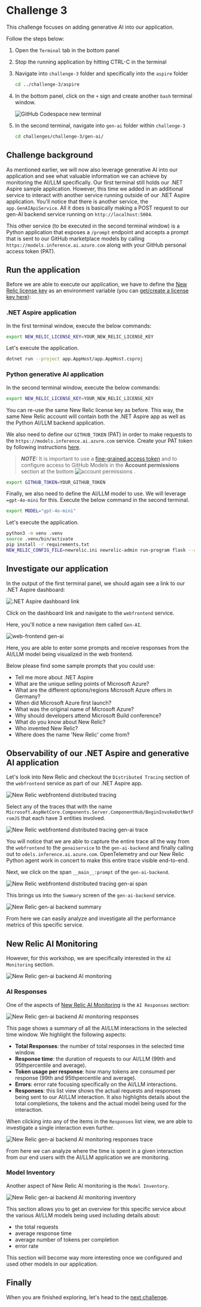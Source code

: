 # Challenge 3

This challenge focuses on adding generative AI into our application.

Follow the steps below:

1. Open the `Terminal` tab in the bottom panel

2. Stop the running application by hitting CTRL-C in the terminal

3. Navigate into `challenge-3` folder and specifically into the `aspire` folder

    ```bash
    cd ../challenge-3/aspire
    ```

4. In the bottom panel, click on the `+` sign and create another `bash` terminal window.

    ![GitHub Codespace new terminal](./assets/gh-codespace-new-terminal.png)

5. In the second terminal, navigate into `gen-ai` folder within `challenge-3`

    ```bash
    cd challenges/challenge-3/gen-ai/
    ```

## Challenge background

As mentioned earlier, we will now also leverage generative AI into our application and see what valuable information we can achieve by monitoring the AI/LLM specifically. Our first terminal still holds our .NET Aspire sample application. However, this time we added in an additional service to interact with another service running outside of our .NET Aspire application. You'll notice that there is another service, the `app.GenAIApiService`. All it does is basically making a POST request to our gen-AI backend service running on `http://localhost:5004`.

This other service (to be executed in the second terminal window) is a Python application that exposes a `/prompt` endpoint and accepts a prompt that is sent to our GitHub marketplace models by calling `https://models.inference.ai.azure.com` along with your GitHub personal access token (PAT).

## Run the application

Before we are able to execute our application, we have to define the [New Relic license key](https://docs.newrelic.com/docs/apis/intro-apis/new-relic-api-keys/#license-key) as an environment variable (you can [get/create a license key here](https://one.newrelic.com/launcher/api-keys-ui.api-keys-launcher)):

### .NET Aspire application

In the first terminal window, execute the below commands:

```bash
export NEW_RELIC_LICENSE_KEY=YOUR_NEW_RELIC_LICENSE_KEY
```

Let's execute the application.

```bash
dotnet run --project app.AppHost/app.AppHost.csproj
```

### Python generative AI application

In the second terminal window, execute the below commands:

```bash
export NEW_RELIC_LICENSE_KEY=YOUR_NEW_RELIC_LICENSE_KEY
```

You can re-use the same New Relic license key as before. This way, the same New Relic account will contain both the .NET Aspire app as well as the Python AI/LLM backend application.

We also need to define our `GITHUB_TOKEN` (PAT) in order to make requests to the `https://models.inference.ai.azure.com` service. Create your PAT token by following instructions [here](https://docs.github.com/en/authentication/keeping-your-account-and-data-secure/managing-your-personal-access-tokens).

> **_NOTE:_** It is important to use a [fine-grained access token](https://github.com/settings/personal-access-tokens/new) and to configure access to GitHub Models in the **Account permissions** section at the bottom ![account permissions](https://github.com/user-attachments/assets/321b7113-3ae7-4aa3-a85c-67ab20e20ca2)
.

```bash
export GITHUB_TOKEN=YOUR_GITHUB_TOKEN
```

Finally, we also need to define the AI/LLM model to use. We will leverage `=gpt-4o-mini` for this. Execute the below command in the second terminal.

```bash
export MODEL="gpt-4o-mini"
```

Let's execute the application.

```bash
python3 -m venv .venv
source .venv/bin/activate
pip install -r requirements.txt
NEW_RELIC_CONFIG_FILE=newrelic.ini newrelic-admin run-program flask --app app.py run --host 0.0.0.0 --port 5004
```

## Investigate our application

In the output of the first terminal panel, we should again see a link to our .NET Aspire dashboard:

![.NET Aspire dashboard link](../challenge-1/assets/dotnet-run-aspire-dashboard-link.png)

Click on the dashboard link and navigate to the `webfrontend` service.

Here, you'll notice a new navigation item called `Gen-AI`.

![web-frontend gen-ai](./assets/web-frontend-gen-ai.png)

Here, you are able to enter some prompts and receive responses from the AI/LLM model being visualized in the web frontend.

Below please find some sample prompts that you could use:

- Tell me more about .NET Aspire
- What are the unique selling points of Microsoft Azure?
- What are the different options/regions Microsoft Azure offers in Germany?
- When did Microsoft Azure first launch?
- What was the original name of Microsoft Azure?
- Why should developers attend Microsoft Build conference?
- What do you know about New Relic?
- Who invented New Relic?
- Where does the name 'New Relic' come from?

## Observability of our .NET Aspire and generative AI application

Let's look into New Relic and checkout the `Distributed Tracing` section of the `webfrontend` service as part of our .NET Aspire app.

![New Relic webfrontend distributed tracing](./assets/new-relic-webfrontend-distributed-tracing.png)

Select any of the traces that with the name `Microsoft.AspNetCore.Components.Server.ComponentHub/BeginInvokeDotNetFromJS` that each have 3 entities involved.

![New Relic webfrontend distributed tracing gen-ai trace](./assets/new-relic-webfrontend-distributed-tracing-trace.png)

You will notice that we are able to capture the entire trace all the way from the `webfrontend` to the `genaiservice` to the `gen-ai-backend` and finally calling out to `odels.inference.ai.azure.com`. OpenTelemetry and our New Relic Python agent work in concert to make this entire trace visible end-to-end.

Next, we click on the span `__main__:prompt` of the `gen-ai-backend`.

![New Relic webfrontend distributed tracing gen-ai span](./assets/new-relic-webfrontend-distributed-tracing-span.png)

This brings us into the `Summary` screen of the `gen-ai-backend` service.

![New Relic gen-ai backend summary](./assets/new-relic-gen-ai-backend-summary.png)

From here we can easily analyze and investigate all the performance metrics of this specific service.

## New Relic AI Monitoring

However, for this workshop, we are specifically interested in the `AI Monitoring` section.

![New Relic gen-ai backend AI monitoring](./assets/new-relic-gen-ai-backend-ai-monitoring.png)

### AI Responses

One of the aspects of [New Relic AI Monitoring](https://newrelic.com/platform/ai-monitoring) is the `AI Responses` section:

![New Relic gen-ai backend AI monitoring responses](./assets/new-relic-gen-ai-backend-ai-monitoring-responses.png)

This page shows a summary of all the AI/LLM interactions in the selected time window. We highlight the following aspects:

- **Total Responses**: the number of total responses in the selected time window.
- **Response time**: the duration of requests to our AI/LLM (99th and 95thpercentile and average).
- **Token usage per response**: how many tokens are consumed per response (99th and 95thpercentile and average).
- **Errors**: error rate focusing specifically on the AI/LLM interactions.
- **Responses**: this list view shows the actual requests and responses being sent to our AI/LLM interaction. It also highlights details about the total completions, the tokens and the actual model being used for the interaction.

When clicking into any of the items in the `Responses` list view, we are able to investigate a single interaction even further.

![New Relic gen-ai backend AI monitoring responses trace](./assets/new-relic-gen-ai-backend-ai-monitoring-responses-trace.png)

From here we can analyze where the time is spent in a given interaction from our end users with the AI/LLM application we are monitoring.

### Model Inventory

Another aspect of New Relic AI monitoring is the `Model Inventory`.

![New Relic gen-ai backend AI monitoring inventory](./assets/new-relic-gen-ai-backend-ai-monitoring-inventory.png)

This section allows you to get an overview for this specific service about the various AI/LLM models being used including details about:

- the total requests
- average response time
- average number of tokens per completion
- error rate

This section will become way more interesting once we configured and used other models in our application.

## Finally

When you are finished exploring, let's head to the [next challenge](../challenge-4/README.md).
